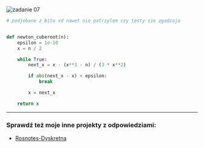 <picture>
  <source srcset="../../srt/zbior_zadan/07.png" media="(prefers-color-scheme: light)">
  <source srcset="../../srt/zbior_zadan/black_07.png" media="(prefers-color-scheme: dark)">
  <img src="../../srt/zbior_zadan/black_07.png" alt="zadanie 07">
</picture>

```python
# podjebane z bitu xd nawet nie patrzylem czy testy sie zgadzaja


def newton_cuberoot(n):
    epsilon = 1e-10
    x = n / 2

    while True:
        next_x = x - (x**3 - n) / (3 * x**2)

        if abs(next_x - x) < epsilon:
            break

        x = next_x

    return x

```

---
### Sprawdź też moje inne projekty z odpowiedziami:
- [Rosnotes-Dyskretna](https://github.com/kamilGie/Rosnotes-Dyskretna)
